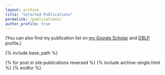```yaml
---
layout: archive
title: "Selected Publications"
permalink: /publications/
author_profile: true
---
```


  (You can also find my publication list on <u><a href="https://scholar.google.com/citations?hl=en&user=yHRKAt8AAAAJ&view_op=list_works&sortby=pubdate">my Google Scholar</a></u> and <u><a href="https://dblp.org/pid/167/3788.html">DBLP</a></u> profile.)

{% include base_path %}

{% for post in site.publications reversed %}
  {% include archive-single.html %}
{% endfor %}
